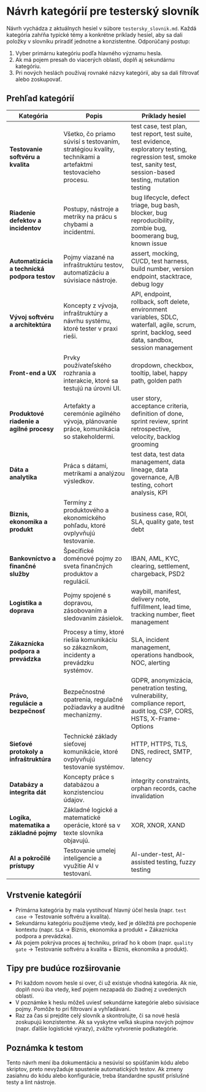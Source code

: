 # Návrh kategórií pre testerský slovník

Návrh vychádza z aktuálnych hesiel v súbore `testersky_slovnik.md`. Každá kategória zahŕňa typické témy a konkrétne príklady
hesiel, aby sa dali položky v slovníku priradiť jednotne a konzistentne. Odporúčaný postup:

1. Vyber primárnu kategóriu podľa hlavného významu hesla.
2. Ak má pojem presah do viacerých oblastí, doplň aj sekundárnu kategóriu.
3. Pri nových heslách používaj rovnaké názvy kategórií, aby sa dali filtrovať alebo zoskupovať.

## Prehľad kategórií

| Kategória | Popis | Príklady hesiel |
| --- | --- | --- |
| **Testovanie softvéru a kvalita** | Všetko, čo priamo súvisí s testovaním, stratégiou kvality, technikami a artefaktmi testovacieho procesu. | test case, test plan, test report, test suite, test evidence, exploratory testing, regression test, smoke test, sanity test, session-based testing, mutation testing |
| **Riadenie defektov a incidentov** | Postupy, nástroje a metriky na prácu s chybami a incidentmi. | bug lifecycle, defect triage, bug bash, blocker, bug reproducibility, zombie bug, boomerang bug, known issue |
| **Automatizácia a technická podpora testov** | Pojmy viazané na infraštruktúru testov, automatizáciu a súvisiace nástroje. | assert, mocking, CI/CD, test harness, build number, version endpoint, stacktrace, debug logy |
| **Vývoj softvéru a architektúra** | Koncepty z vývoja, infraštruktúry a návrhu systému, ktoré tester v praxi rieši. | API, endpoint, rollback, soft delete, environment variables, SDLC, waterfall, agile, scrum, sprint, backlog, seed data, sandbox, session management |
| **Front-end a UX** | Prvky používateľského rozhrania a interakcie, ktoré sa testujú na úrovni UI. | dropdown, checkbox, tooltip, label, happy path, golden path |
| **Produktové riadenie a agilné procesy** | Artefakty a ceremónie agilného vývoja, plánovanie práce, komunikácia so stakeholdermi. | user story, acceptance criteria, definition of done, sprint review, sprint retrospective, velocity, backlog grooming |
| **Dáta a analytika** | Práca s dátami, metrikami a analýzou výsledkov. | test data, test data management, data lineage, data governance, A/B testing, cohort analysis, KPI |
| **Biznis, ekonomika a produkt** | Termíny z produktového a ekonomického pohľadu, ktoré ovplyvňujú testovanie. | business case, ROI, SLA, quality gate, test debt |
| **Bankovníctvo a finančné služby** | Špecifické doménové pojmy zo sveta finančných produktov a regulácií. | IBAN, AML, KYC, clearing, settlement, chargeback, PSD2 |
| **Logistika a doprava** | Pojmy spojené s dopravou, zásobovaním a sledovaním zásielok. | waybill, manifest, delivery note, fulfillment, lead time, tracking number, fleet management |
| **Zákaznícka podpora a prevádzka** | Procesy a tímy, ktoré riešia komunikáciu so zákazníkom, incidenty a prevádzku systémov. | SLA, incident management, operations handbook, NOC, alerting |
| **Právo, regulácie a bezpečnosť** | Bezpečnostné opatrenia, regulačné požiadavky a auditné mechanizmy. | GDPR, anonymizácia, penetration testing, vulnerability, compliance report, audit log, CSP, CORS, HSTS, X-Frame-Options |
| **Sieťové protokoly a infraštruktúra** | Technické základy sieťovej komunikácie, ktoré ovplyvňujú testovanie systémov. | HTTP, HTTPS, TLS, DNS, redirect, SMTP, latency |
| **Databázy a integrita dát** | Koncepty práce s databázou a konzistenciou údajov. | integrity constraints, orphan records, cache invalidation |
| **Logika, matematika a základné pojmy** | Základné logické a matematické operácie, ktoré sa v texte slovníka objavujú. | XOR, XNOR, XAND |
| **AI a pokročilé prístupy** | Testovanie umelej inteligencie a využitie AI v testovaní. | AI-under-test, AI-assisted testing, fuzzy testing |

## Vrstvenie kategórií

* Primárna kategória by mala vystihovať hlavný účel hesla (napr. `test case` → Testovanie softvéru a kvalita).
* Sekundárnu kategóriu použijeme vtedy, keď je dôležitá pre pochopenie kontextu (napr. `SLA` → Biznis, ekonomika a produkt + Zákaznícka podpora a prevádzka).
* Ak pojem pokrýva proces aj techniku, priraď ho k obom (napr. `quality gate` → Testovanie softvéru a kvalita + Biznis, ekonomika a produkt).

## Tipy pre budúce rozširovanie

* Pri každom novom hesle si over, či už existuje vhodná kategória. Ak nie, doplň novú iba vtedy, keď pojem nezapadá do žiadnej z
  uvedených oblastí.
* V poznámke k heslu môžeš uviesť sekundárne kategórie alebo súvisiace pojmy. Pomôže to pri filtrovaní a vyhľadávaní.
* Raz za čas si prejdite celý slovník a skontrolujte, či sa nové heslá zoskupujú konzistentne. Ak sa vyskytne veľká skupina nových
  pojmov (napr. ďalšie logistické výrazy), zvážte vytvorenie podkategórie.

## Poznámka k testom

Tento návrh mení iba dokumentáciu a nesúvisí so spúšťaním kódu alebo skriptov, preto nevyžaduje spustenie automatických testov.
Ak zmeny zasiahnu do kódu alebo konfigurácie, treba štandardne spustiť príslušné testy a lint nástroje.
